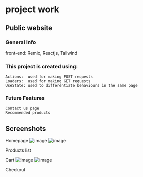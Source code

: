# project work

## Public website

### General Info

front-end: Remix, Reactjs, Tailwind

### This project is created using:
    
    Actions:  used for making POST requests
    Loaders:  used for making GET requests
    UseState: used to differentiate behaviours in the same page
    

### Future Features
    Contact us page
    Recommended products
    
## Screenshots
Homepage
![image](https://user-images.githubusercontent.com/75695917/176617221-c6ffb9f2-7943-4ff1-ba21-40fbcac2e0cc.png)
![image](https://user-images.githubusercontent.com/75695917/176617221-c6ffb9f2-7943-4ff1-ba21-40fbcac2e0cc.png)

Products list

Cart
![image](https://user-images.githubusercontent.com/75695917/176617303-c8249f00-7c98-44a1-9963-7a8df529e8a8.png)
![image](https://user-images.githubusercontent.com/75695917/176617303-c8249f00-7c98-44a1-9963-7a8df529e8a8.png)

Checkout
